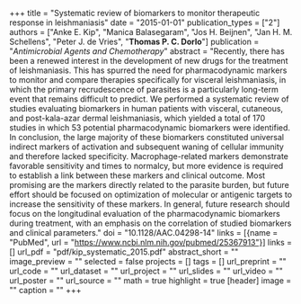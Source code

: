 +++
title = "Systematic review of biomarkers to monitor therapeutic response in leishmaniasis"
date = "2015-01-01"
publication_types = ["2"]
authors = ["Anke E. Kip", "Manica Balasegaram", "Jos H. Beijnen", "Jan H. M. Schellens", "Peter J. de Vries", "**Thomas P. C. Dorlo**"]
publication = "_Antimicrobial Agents and Chemotherapy_"
abstract = "Recently, there has been a renewed interest in the development of new drugs for the treatment of leishmaniasis. This has spurred the need for pharmacodynamic markers to monitor and compare therapies specifically for visceral leishmaniasis, in which the primary recrudescence of parasites is a particularly long-term event that remains difficult to predict. We performed a systematic review of studies evaluating biomarkers in human patients with visceral, cutaneous, and post-kala-azar dermal leishmaniasis, which yielded a total of 170 studies in which 53 potential pharmacodynamic biomarkers were identified. In conclusion, the large majority of these biomarkers constituted universal indirect markers of activation and subsequent waning of cellular immunity and therefore lacked specificity. Macrophage-related markers demonstrate favorable sensitivity and times to normalcy, but more evidence is required to establish a link between these markers and clinical outcome. Most promising are the markers directly related to the parasite burden, but future effort should be focused on optimization of molecular or antigenic targets to increase the sensitivity of these markers. In general, future research should focus on the longitudinal evaluation of the pharmacodynamic biomarkers during treatment, with an emphasis on the correlation of studied biomarkers and clinical parameters."
doi = "10.1128/AAC.04298-14"
links = [{name = "PubMed", url = "https://www.ncbi.nlm.nih.gov/pubmed/25367913"}]
links = []
url_pdf = "pdf/kip_systematic_2015.pdf"
abstract_short = ""
image_preview = ""
selected = false
projects = []
tags = []
url_preprint = ""
url_code = ""
url_dataset = ""
url_project = ""
url_slides = ""
url_video = ""
url_poster = ""
url_source = ""
math = true
highlight = true
[header]
image = ""
caption = ""
+++
